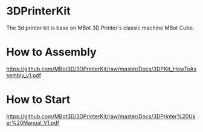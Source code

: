 # 3DPrinterKit
The 3d printer kit is base on MBot 3D Printer's classic machine MBot Cube.



# How to Assembly

https://github.com/MBot3D/3DPrinterKit/raw/master/Docs/3DPKit_HowToAssembly_v1.pdf

# How to Start

https://github.com/MBot3D/3DPrinterKit/raw/master/Docs/3DPrinter%20User%20Manual_V1.pdf

